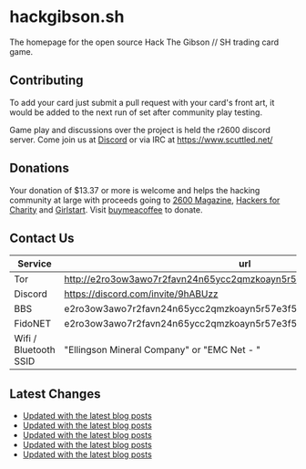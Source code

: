 # hackgibson.sh
The homepage for the open source Hack The Gibson // SH trading card game.


## Contributing

To add your card just submit a pull request with your card's front art, it would be added to the next run of set after community play testing.

Game play and discussions over the project is held the r2600 discord server. Come join us at [Discord](https://discord.com/invite/9hABUzz) or via IRC at https://www.scuttled.net/


## Donations

Your donation of $13.37 or more is welcome and helps the hacking community at large with proceeds going to [2600 Magazine](https://2600.com/), [Hackers for Charity](https://hackersforcharity.org) and [Girlstart](https://girlstart.org).  Visit [buymeacoffee](https://www.buymeacoffee.com/hackgibson.sh) to donate.


## Contact Us

Service | url
-|-
Tor | http://e2ro3ow3awo7r2favn24n65ycc2qmzkoayn5r57e3f56nvjwdcgg32ad.onion
Discord | https://discord.com/invite/9hABUzz
BBS | e2ro3ow3awo7r2favn24n65ycc2qmzkoayn5r57e3f56nvjwdcgg32ad.onion:23
FidoNET | e2ro3ow3awo7r2favn24n65ycc2qmzkoayn5r57e3f56nvjwdcgg32ad.onion:24554
Wifi / Bluetooth SSID | "Ellingson Mineral Company" or "EMC Net - <fidonet address>"

## Latest Changes
<!-- BLOG-POST-LIST:START -->
- [Updated with the latest blog posts](https://github.com/DFW2600/hackgibson.sh/commit/4ef7c737ed01cbde86481ee06a732812d832c423)
- [Updated with the latest blog posts](https://github.com/DFW2600/hackgibson.sh/commit/f0e7a3d46562d7e3e609e8c779c8a6cf4fa0469b)
- [Updated with the latest blog posts](https://github.com/DFW2600/hackgibson.sh/commit/e79d233d567ee714598e7549e6e5990c48fd9749)
- [Updated with the latest blog posts](https://github.com/DFW2600/hackgibson.sh/commit/26e2b3f10a609f9d35010b3beb77f04208a23e34)
- [Updated with the latest blog posts](https://github.com/DFW2600/hackgibson.sh/commit/deae24016247ea1c5bb62fa1afe1d857772bebfc)
<!-- BLOG-POST-LIST:END -->
